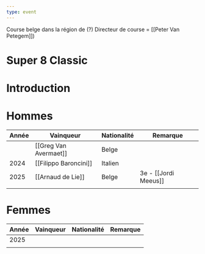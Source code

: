 ```yaml
---
type: event
---
```

Course belge dans la région de (?) 
Directeur de course = [[Peter Van Petegem]])
# Super 8 Classic

# Introduction

# Hommes

| Année | Vainqueur             | Nationalité | Remarque             |
| ----- | --------------------- | ----------- | -------------------- |
|       | [[Greg Van Avermaet]] | Belge       |                      |
| 2024  | [[Filippo Baroncini]] | Italien     |                      |
| 2025  | [[Arnaud de Lie]]     | Belge       | 3e - [[Jordi Meeus]] |
|       |                       |             |                      |
# Femmes

| Année | Vainqueur | Nationalité | Remarque |
| ----- | --------- | ----------- | -------- |
| 2025  |           |             |          |
|       |           |             |          |
